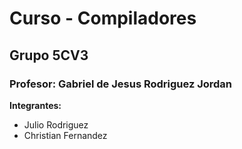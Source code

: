 # Curso - Compiladores 
## Grupo 5CV3
### Profesor: Gabriel de Jesus Rodriguez Jordan

 **Integrantes:** 
- Julio Rodriguez
- Christian Fernandez
